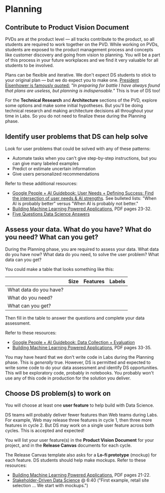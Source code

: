 # Planning

## Contribute to Product Vision Document

PVDs are at the product level — all tracks contribute to the product, so all students are required to work together on the PVD. While working on PVDs, students are exposed to the product management process and concepts like customer discovery and going from vision to planning. You will be a part of this process in your future workplaces and we find it very valuable for all students to be involved. <!-- https://lambdaschoolstudents.slack.com/archives/GMMNKK70D/p1584105198160800?thread_ts=1583942184.088800 -->

Plans can be flexible and iterative. We don't expect DS students to stick to your original plan — but we do expect you to make one.  [President Eisenhower is famously quoted:](https://quoteinvestigator.com/2017/11/18/planning/) _"In preparing for battle I have always found that plans are useless, but planning is indispensable."_ This is true of DS too!

For the **Technical Research** and **Architecture** sections of the PVD, explore some options and make some initial hypotheses. But you'll be doing technical research and making architecture decisions all throughout your time in Labs. So you do not need to finalize these during the Planning phase.

## Identify user problems that DS can help solve

Look for user problems that could be solved with any of these patterns:

- Automate tasks when you can't give step-by-step instructions, but you can give many labeled examples
- Predict or estimate uncertain information
- Give users personalized recommendations

Refer to these additional resources:

- [Google People + AI Guidebook: User Needs + Defining Success: Find the intersection of user needs & AI strengths](https://pair.withgoogle.com/chapter/user-needs/#section1). See bulleted lists: "When AI is probably better" versus "When AI is probably not better."
- [Building Machine Learning Powered Applications](https://mlpowered.com/pdf/BMLPA_Chapter_1.pdf), PDF pages 23-32.
- [Five Questions Data Science Answers](https://brohrer.github.io/five_questions_data_science_answers.html) 

## Assess your data. What do you have? What do you need? What can you get?

During the Planning phase, you are required to assess your data. What data do you have now? What data do you need, to solve the user problem? What data can you get?

You could make a table that looks something like this: 

|                        | Size | Features | Labels |
|------------------------|------|----------|--------|
| What data do you have? |      |          |        |
| What do you need?      |      |          |        |
| What can you get?      |      |          |        |

Then fill in the table to answer the questions and complete your data assessment.

Refer to these resources:

- [Google People + AI Guidebook: Data Collection + Evaluation](https://pair.withgoogle.com/chapter/data-collection/)
- [Building Machine Learning Powered Applications](https://mlpowered.com/pdf/BMLPA_Chapter_1.pdf), PDF pages 33-35.

You may have heard that we don't write code in Labs during the Planning phase. This is *generally* true. However, DS is permitted and expected to write some code to do your data assessment and identify DS opportunities. This will be exploratory code, probably in notebooks. You probably won't use any of this code in production for the solution you deliver.

## Choose DS problem(s) to work on

You will choose at least one **user feature** to help build with Data Science.

DS teams will probably deliver fewer features than Web teams during Labs. For example, Web may release three features in cycle 1, then three more features in cycle 2. But DS may work on a single user feature across both cycles. This is accepted and expected!

You will list your user feature(s) in the **Product Vision Document** for your project, and in the **Release Canvas** documents for each cycle.

The Release Canvas template also asks for a **Lo-fi prototype** (mockup) for each feature. DS students should help make mockups. Refer to these resources:

- [Building Machine Learning Powered Applications](https://mlpowered.com/pdf/BMLPA_Chapter_1.pdf), PDF pages 21-22.
- [Stakeholder-Driven Data Science](https://blog.dominodatalab.com/stakeholder-driven-data-science-warby-parker/) @ 6:40 ("First example, retail site selection ... We start with mockups.")
